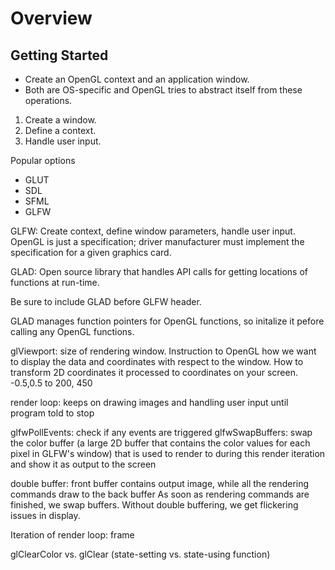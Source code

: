 # Overview

## Getting Started

* Create an OpenGL context and an application window.
* Both are OS-specific and OpenGL tries to abstract itself from these operations.

1. Create a window.
2. Define a context.
3. Handle user input.

Popular options
* GLUT
* SDL
* SFML
* GLFW

GLFW: Create context, define window parameters, handle user input.
OpenGL is just a specification; driver manufacturer must implement the specification for a given graphics card.

GLAD: Open source library that handles API calls for getting locations of functions at run-time.

Be sure to include GLAD before GLFW header.

GLAD manages function pointers for OpenGL functions, so initalize it pefore calling any OpenGL functions.

glViewport: size of rendering window. Instruction to OpenGL how we want to display the data and coordinates with respect to the window. How to transform 2D coordinates it processed to coordinates on your screen. -0.5,0.5 to 200, 450

render loop: keeps on drawing images and handling user input until program told to stop

glfwPollEvents: check if any events are triggered
glfwSwapBuffers: swap the color buffer (a large 2D buffer that contains the color values for each pixel in GLFW's window) that is used to render to during this render iteration and show it as output to the screen

double buffer: front buffer contains output image, while all the rendering commands draw to the back buffer
As soon as rendering commands are finished, we swap buffers.
Without double buffering, we get flickering issues in display.

Iteration of render loop: frame

glClearColor vs. glClear (state-setting vs. state-using function)